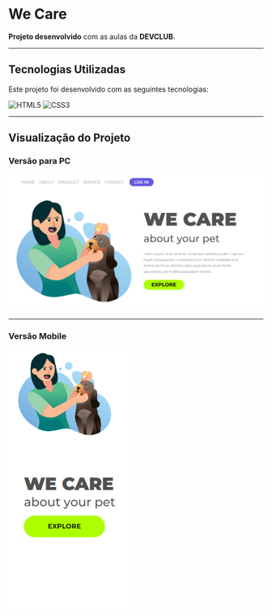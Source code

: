 # We Care

**Projeto desenvolvido** com as aulas da **DEVCLUB**.

---

## Tecnologias Utilizadas

Este projeto foi desenvolvido com as seguintes tecnologias:

![HTML5](https://img.shields.io/badge/HTML5-E34F26?style=for-the-badge&logo=html5&logoColor=white)
![CSS3](https://img.shields.io/badge/CSS3-1572B6?style=for-the-badge&logo=css3&logoColor=white)

---

## Visualização do Projeto

### Versão para PC
![Versão PC](https://github.com/kawe-Rafael/WE-CARE/blob/master/assets/print%20pagina.png?raw=true)

---

### Versão Mobile
![Versão Mobile](https://github.com/kawe-Rafael/WE-CARE/blob/master/assets/pagina%20mobile.png?raw=true)
